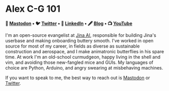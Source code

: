# Alex C-G 101
 
<p align="center">
<strong>

🐘 [Mastodon](https://chaos.social/web/@alexcg) • 🐦 [Twitter](http://www.twitter.com/alexcg) • 💼 [LinkedIn](https://www.linkedin.com/in/alexcg/) • 🖋️ [Blog](https://blog.alexcg.net) •  📺 [YouTube](https://www.youtube.com/playlist?list=PL31qJ9WBBeNg_wZVSd8AKcgzrJt-iVgxF)

</strong>
</p>

I'm an open-source evangelist at [Jina AI](https://github.com/jina-ai/jina/), responsible for building Jina's userbase and making onboarding buttery smooth. I've worked in open source for most of my career, in fields as diverse as sustainable construction and aerospace, and I make animatronic butterflies in his spare time. At work I'm an old-school curmudgeon, happy living in the shell and vim, and avoiding those new-fangled mice and GUIs. My languages of choice are Python, Arduino, and angry swearing at misbehaving machines.

If you want to speak to me, the best way to reach out is [Mastodon](https://chaos.social/web/@alexcg) or [Twitter](https://twitter.com/alexcg).
